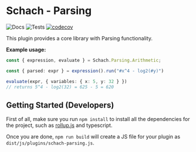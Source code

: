 # Schach - Parsing

![Docs](https://github.com/comuns-rpgmaker/schach-parsing/workflows/Docs/badge.svg)
![Tests](https://github.com/comuns-rpgmaker/schach-parsing/workflows/Tests/badge.svg)
[![codecov](https://codecov.io/gh/comuns-rpgmaker/schach-parsing/branch/master/graph/badge.svg)](https://codecov.io/gh/comuns-rpgmaker/schach-parsing)

This plugin provides a core library with Parsing functionality.

**Example usage:**

```typescript
const { expression, evaluate } = Schach.Parsing.Arithmetic;

const { parsed: expr } = expression().run("#x^4 - log2(#y)")

evaluate(expr, { variables: { x: 5, y: 32 } })
// returns 5^4 - log2(32) = 625 - 5 = 620
```


## Getting Started (Developers)

First of all, make sure you run `npm install` to install all the dependencies
for the project, such as [rollup.js](https://rollupjs.org/) and typescript.

Once you are done, `npm run build` will create a JS file for your plugin as
`dist/js/plugins/schach-parsing.js`.
